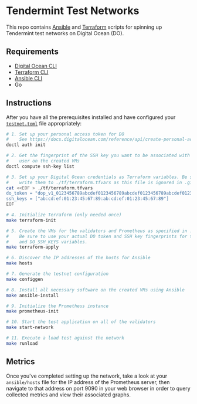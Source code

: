 # Tendermint Test Networks

This repo contains [Ansible] and [Terraform] scripts for spinning up Tendermint
test networks on Digital Ocean (DO).

## Requirements

- [Digital Ocean CLI][doctl]
- [Terraform CLI][Terraform]
- [Ansible CLI][Ansible]
- Go

## Instructions

After you have all the prerequisites installed and have configured your
[`testnet.toml`](./testnet.toml) file appropriately:

```bash
# 1. Set up your personal access token for DO
#    See https://docs.digitalocean.com/reference/api/create-personal-access-token/
doctl auth init

# 2. Get the fingerprint of the SSH key you want to be associated with the root
#    user on the created VMs
doctl compute ssh-key list

# 3. Set up your Digital Ocean credentials as Terraform variables. Be sure to
#    write them to ./tf/terraform.tfvars as this file is ignored in .gitignore.
cat <<EOF > ./tf/terraform.tfvars
do_token = "dop_v1_0123456789abcdef0123456789abcdef0123456789abcdef0123456789abcdef"
ssh_keys = ["ab:cd:ef:01:23:45:67:89:ab:cd:ef:01:23:45:67:89"]
EOF

# 4. Initialize Terraform (only needed once)
make terraform-init

# 5. Create the VMs for the validators and Prometheus as specified in ./testnet.toml
#    Be sure to use your actual DO token and SSH key fingerprints for the DO_TOKEN
#    and DO_SSH_KEYS variables.
make terraform-apply

# 6. Discover the IP addresses of the hosts for Ansible
make hosts

# 7. Generate the testnet configuration
make configgen

# 8. Install all necessary software on the created VMs using Ansible
make ansible-install

# 9. Initialize the Prometheus instance
make prometheus-init

# 10. Start the test application on all of the validators
make start-network

# 11. Execute a load test against the network
make runload
```

## Metrics

Once you've completed setting up the network, take a look at your
`ansible/hosts` file for the IP address of the Prometheus server, then navigate
to that address on port 9090 in your web browser in order to query collected
metrics and view their associated graphs.

[Ansible]: https://docs.ansible.com/ansible/latest/index.html
[Terraform]: https://www.terraform.io/docs
[doctl]: https://docs.digitalocean.com/reference/doctl/how-to/install/
